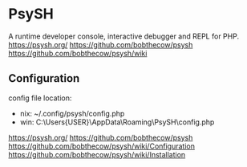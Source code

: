 # PsySH

A runtime developer console, interactive debugger and REPL for PHP.
https://psysh.org/
https://github.com/bobthecow/psysh
https://github.com/bobthecow/psysh/wiki


## Configuration

config file location:
- nix: ~/.config/psysh/config.php
- win: C:\Users\{USER}\AppData\Roaming\PsySH\config.php

https://psysh.org/
https://github.com/bobthecow/psysh
https://github.com/bobthecow/psysh/wiki/Configuration
https://github.com/bobthecow/psysh/wiki/Installation
